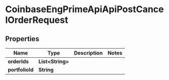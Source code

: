 
# CoinbaseEngPrimeApiApiPostCancelOrderRequest

## Properties
Name | Type | Description | Notes
------------ | ------------- | ------------- | -------------
**orderIds** | **List&lt;String&gt;** |  | 
**portfolioId** | **String** |  | 



